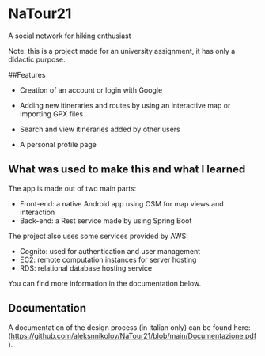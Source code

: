 # NaTour21
A social network for hiking enthusiast

Note: this is a project made for an university assignment, it has only a didactic purpose.

##Features

- Creation of an account or login with Google

- Adding new itineraries and routes by using an interactive map or importing GPX files

- Search and view itineraries added by other users

- A personal profile page


## What was used to make this and what I learned

The app is made out of two main parts:
- Front-end: a native Android app using OSM for map views and interaction
- Back-end: a Rest service made by using Spring Boot 

The project also uses some services provided by AWS:
- Cognito: used for authentication and user management
- EC2: remote computation instances for server hosting
- RDS: relational database hosting service

You can find more information in the documentation below.

## Documentation

A documentation of the design process (in italian only) can be found here: (https://github.com/aleksnnikolov/NaTour21/blob/main/Documentazione.pdf).


